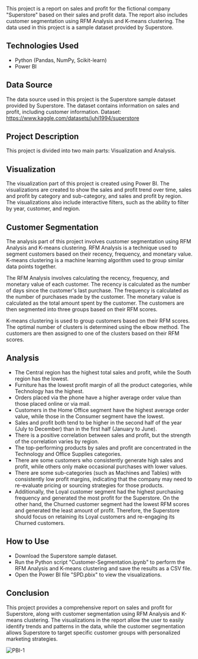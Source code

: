 This project is a report on sales and profit for the fictional company "Superstore" based on their sales and profit data. The report also includes customer segmentation using RFM Analysis and K-means clustering. The data used in this project is a sample dataset provided by Superstore.

## Technologies Used
- Python (Pandas, NumPy, Scikit-learn)
- Power BI
## Data Source
The data source used in this project is the Superstore sample dataset provided by Superstore. The dataset contains information on sales and profit, including customer information.
Dataset: https://www.kaggle.com/datasets/juhi1994/superstore

## Project Description
This project is divided into two main parts: Visualization and Analysis.

## Visualization
The visualization part of this project is created using Power BI. The visualizations are created to show the sales and profit trend over time, sales and profit by category and sub-category, and sales and profit by region. The visualizations also include interactive filters, such as the ability to filter by year, customer, and region.

## Customer Segmentation
The analysis part of this project involves customer segmentation using RFM Analysis and K-means clustering. RFM Analysis is a technique used to segment customers based on their recency, frequency, and monetary value. K-means clustering is a machine learning algorithm used to group similar data points together.

The RFM Analysis involves calculating the recency, frequency, and monetary value of each customer. The recency is calculated as the number of days since the customer's last purchase. The frequency is calculated as the number of purchases made by the customer. The monetary value is calculated as the total amount spent by the customer. The customers are then segmented into three groups based on their RFM scores.

K-means clustering is used to group customers based on their RFM scores. The optimal number of clusters is determined using the elbow method. The customers are then assigned to one of the clusters based on their RFM scores.

## Analysis
- The Central region has the highest total sales and profit, while the South region has the lowest.
- Furniture has the lowest profit margin of all the product categories, while Technology has the highest.
- Orders placed via the phone have a higher average order value than those placed online or via mail.
- Customers in the Home Office segment have the highest average order value, while those in the Consumer segment have the lowest.
- Sales and profit both tend to be higher in the second half of the year (July to December) than in the first half (January to June).
- There is a positive correlation between sales and profit, but the strength of the correlation varies by region.
- The top-performing products by sales and profit are concentrated in the Technology and Office Supplies categories.
- There are some customers who consistently generate high sales and profit, while others only make occasional purchases with lower values.
- There are some sub-categories (such as Machines and Tables) with consistently low profit margins, indicating that the company may need to re-evaluate pricing or sourcing strategies for those products.
- Additionally, the Loyal customer segment had the highest purchasing frequency and generated the most profit for the Superstore. On the other hand, the Churned customer segment had the lowest RFM scores and generated the least amount of profit. Therefore, the Superstore should focus on retaining its Loyal customers and re-engaging its Churned customers.
## How to Use
- Download the Superstore sample dataset.
- Run the Python script "Customer-Segmentation.ipynb" to perform the RFM Analysis and K-means clustering and save the results as a CSV file.
- Open the Power BI file "SPD.pbix" to view the visualizations.

## Conclusion
This project provides a comprehensive report on sales and profit for Superstore, along with customer segmentation using RFM Analysis and K-means clustering. The visualizations in the report allow the user to easily identify trends and patterns in the data, while the customer segmentation allows Superstore to target specific customer groups with personalized marketing strategies.

![PBI-1](https://github.com/tedhwang007/pbi/blob/main/IMG/report.png)



